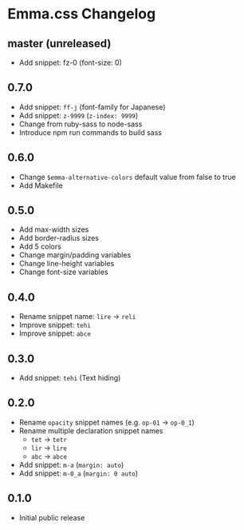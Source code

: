 # Emma.css Changelog

## master (unreleased)
* Add snippet: fz-0 (font-size: 0)

## 0.7.0
* Add snippet: `ff-j` (font-family for Japanese)
* Add snippet: `z-9999` (`z-index: 9999`)
* Change from ruby-sass to node-sass
* Introduce npm run commands to build sass

## 0.6.0
* Change `$emma-alternative-colors` default value from false to true
* Add Makefile

## 0.5.0
* Add max-width sizes
* Add border-radius sizes
* Add 5 colors
* Change margin/padding variables
* Change line-height variables
* Change font-size variables

## 0.4.0
* Rename snippet name: `lire` -> `reli`
* Improve snippet: `tehi`
* Improve snippet: `abce`

## 0.3.0
* Add snippet: `tehi` (Text hiding)

## 0.2.0
* Rename `opacity` snippet names (e.g. `op-01` -> `op-0_1`)
* Rename multiple declaration snippet names
    * `tet` -> `tetr`
    * `lir` -> `lire`
    * `abc` -> `abce`
* Add snippet: `m-a` (`margin: auto`)
* Add snippet: `m-0_a` (`margin: 0 auto`)

## 0.1.0
* Initial public release
